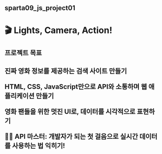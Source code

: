 ## sparta09_js_project01

# 🎬 Lights, Camera, Action!

<h2>프로젝트 목표<h2>
<p>진짜 영화 정보를 제공하는 검색 사이트 만들기</p>
<p>HTML, CSS, JavaScript만으로 API와 소통하며 웹 애플리케이션 만들기</p>
<p>영화 팬들을 위한 멋진 UI로, 데이터를 시각적으로 표현하기</p>
<p>🦸‍♂️ API 마스터: 개발자가 되는 첫 걸음으로 실시간 데이터를 사용하는 법 익히기!</p>

